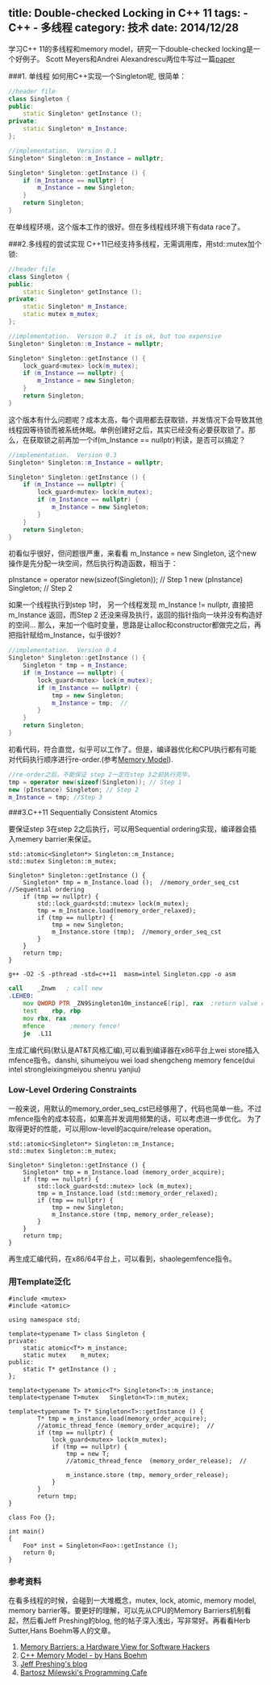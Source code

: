 title: Double-checked Locking in C++ 11
tags: 
	- C++ 
	- 多线程
category: 技术
date: 2014/12/28
---
学习C++ 11的多线程和memory model，研究一下double-checked locking是一个好例子。
Scott Meyers和Andrei Alexandrescu两位牛写过一篇[paper](http://www.aristeia.com/Papers/DDJ_Jul_Aug_2004_revised.pdf)
[](http://preshing.com/20130930/double-checked-locking-is-fixed-in-cpp11/)
<!-- more -->
###1. 单线程
如何用C++实现一个Singleton呢, 很简单：
```cpp
//header file
class Singleton {
public:
	static Singleton* getInstance ();
private:
	static Singleton* m_Instance;
};

//implementation.  Version 0.1
Singleton* Singleton::m_Instance = nullptr;

Singleton* Singleton::getInstance () {
	if (m_Instance == nullptr) {
		m_Instance = new Singleton;
	}
	return Singleton;
}

```
在单线程环境，这个版本工作的很好。但在多线程线环境下有data race了。

###2.多线程的尝试实现
C++11已经支持多线程，无需调用库，用std::mutex加个锁:

```cpp
//header file
class Singleton {
public:
	static Singleton* getInstance ();
private:
	static Singleton* m_Instance;
	static mutex m_mutex;
};

//implementation.  Version 0.2  it is ok, but too expensive
Singleton* Singleton::m_Instance = nullptr;

Singleton* Singleton::getInstance () {
	lock_guard<mutex> lock(m_mutex);
	if (m_Instance == nullptr) {
		m_Instance = new Singleton;
	}
	return Singleton;
}

```
这个版本有什么问题呢？成本太高，每个调用都去获取锁，并发情况下会导致其他线程因等待锁而被系统休眠。单例创建好之后，其实已经没有必要获取锁了。那么，在获取锁之前再加一个if(m_Instance == nullptr)判读，是否可以搞定？
```cpp
//implementation.  Version 0.3
Singleton* Singleton::m_Instance = nullptr;

Singleton* Singleton::getInstance () {
	if (m_Instance == nullptr) {
		lock_guard<mutex> lock(m_mutex);
		if (m_Instance == nullptr) {
			m_Instance = new Singleton;
		}
	}
	return Singleton;
}
```
初看似乎很好，但问题很严重，来看看 m_Instance = new Singleton, 这个new操作是先分配一块空间，然后执行构造函数，相当于：

pInstance = operator new(sizeof(Singleton)); // Step 1
new (pInstance) Singleton; // Step 2

如果一个线程执行到step 1时， 另一个线程发现 m_Instance != nullptr, 直接把 m_Instance 返回，而Step 2 还没来得及执行，返回的指针指向一块并没有构造好的空间...
那么，来加一个临时变量，思路是让alloc和constructor都做完之后，再把指针赋给m_Instance，似乎很妙?
```cpp
//implementation.  Version 0.4
Singleton* Singleton::getInstance () {
	Singleton * tmp = m_Instance;
	if (m_Instance == nullptr) {
		lock_guard<mutex> lock(m_mutex);
		if (m_Instance == nullptr) {
			tmp = new Singleton;  
			m_Instance = tmp;  // 
		}
	}
	return Singleton;
}
```
初看代码，符合直觉，似乎可以工作了。但是，编译器优化和CPU执行都有可能对代码执行顺序进行re-order.(参考[Memory Model](http://rsim.cs.illinois.edu/Pubs/08PLDI.pdf)). 
```cpp
//re-order之后，不能保证 step 2一定在step 3之前执行完毕。
tmp = operator new(sizeof(Singleton)); // Step 1
new (pInstance) Singleton; // Step 2
m_Instance = tmp; //Step 3
```

###3.C++11 Sequentially Consistent Atomics

要保证step 3在step 2之后执行，可以用Sequential ordering实现，编译器会插入memery barrier来保证。

```
std::atomic<Singleton*> Singleton::m_Instance;
std::mutex Singleton::m_mutex;

Singleton* Singleton::getInstance () {
    Singleton* tmp = m_Instance.load ();  //memory_order_seq_cst //Sequential ordering
    if (tmp == nullptr) {
        std::lock_guard<std::mutex> lock(m_mutex);
        tmp = m_Instance.load(memory_order_relaxed);
        if (tmp == nullptr) {
            tmp = new Singleton;
            m_Instance.store (tmp);  //memory_order_seq_cst
        }
    }
    return tmp;
}
```
```shell
g++ -O2 -S -pthread -std=c++11  masm=intel Singleton.cpp -o asm
```
```asm
call	_Znwm   ; call new 
.LEHE0:
	mov	QWORD PTR _ZN9Singleton10m_instanceE[rip], rax  ;return value rax
	test	rbp, rbp
	mov	rbx, rax
	mfence       ;memory fence!
	je	.L11
```
生成汇编代码(默认是AT&T风格汇编),可以看到编译器在x86平台上wei store插入mfence指令。danshi, sihumeiyou wei load shengcheng memory fence(dui intel strongleixingmeiyou shenru yanjiu)

### Low-Level Ordering Constraints
一般来说，用默认的memory_order_seq_cst已经够用了，代码也简单一些。不过mfence指令的成本较高，如果高并发调用频繁的话，可以考虑进一步优化。
为了取得更好的性能，可以用low-level的acquire/release operation。

```
std::atomic<Singleton*> Singleton::m_Instance;
std::mutex Singleton::m_mutex;

Singleton* Singleton::getInstance () {
    Singleton* tmp = m_Instance.load (memory_order_acquire);
    if (tmp == nullptr) {
        std::lock_guard<std::mutex> lock (m_mutex);
        tmp = m_Instance.load (std::memory_order_relaxed);
        if (tmp == nullptr) {
            tmp = new Singleton;
            m_Instance.store (tmp, memory_order_release);
        }
    }
    return tmp;
}
```
再生成汇编代码，在x86/64平台上，可以看到，shaolegemfence指令。
### 用Template泛化

```
#include <mutex>
#include <atomic>

using namespace std;

template<typename T> class Singleton {
private:
	static atomic<T*> m_instance;
	static mutex	m_mutex;
public:
	static T* getInstance () ;
};

template<typename T> atomic<T*> Singleton<T>::m_instance;
template<typename T>mutex	Singleton<T>::m_mutex;

template<typename T> T* Singleton<T>::getInstance () {
		T* tmp = m_instance.load(memory_order_acquire);
		//atomic_thread_fence (memory_order_acquire);  //
		if (tmp == nullptr)	{
			lock_guard<mutex> lock(m_mutex);
			if (tmp == nullptr) {
				tmp = new T;
				//atomic_thread_fence  (memory_order_release);  //

				m_instance.store (tmp, memory_order_release);
			}
		}
		return tmp;
}

class Foo {};

int main()
{
	Foo* inst = Singleton<Foo>::getInstance ();
	return 0;
}
```

### 参考资料
在看多线程的时候，会碰到一大堆概念，mutex, lock, atomic, memory model, memory barrier等。要更好的理解，可以先从CPU的Memory Barriers机制看起，然后看Jeff Preshing的blog, 他的帖子深入浅出，写非常好。再看看Herb Sutter,Hans Boehm等人的文章。
1. [Memory Barriers: a Hardware View for Software Hackers](http://irl.cs.ucla.edu/~yingdi/web/paperreading/whymb.2010.06.07c.pdf)
2. [C++ Memory Model - by Hans Boehm](http://rsim.cs.illinois.edu/Pubs/08PLDI.pdf)
3. [Jeff Preshing's blog](http://preshing.com/20130922/acquire-and-release-fences/)
4. [Bartosz Milewski's Programming Cafe](http://bartoszmilewski.com/)

